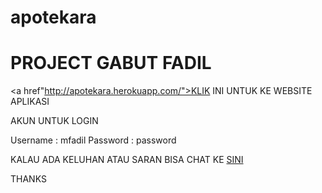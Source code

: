 # apotekara

<h1>PROJECT GABUT FADIL</h1>

<a href"http://apotekara.herokuapp.com/">KLIK INI UNTUK KE WEBSITE APLIKASI</a>

AKUN UNTUK LOGIN

Username : mfadil
Password : password

KALAU ADA KELUHAN ATAU SARAN BISA CHAT KE <a href="https://wa.me/6289627821571?text=Assalamualaikum kak">SINI</a>

THANKS
